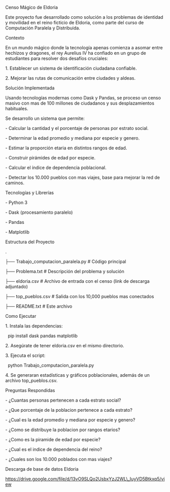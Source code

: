 Censo Mágico de Eldoria



Este proyecto fue desarrollado como solución a los problemas de identidad y movilidad en el reino ficticio de Eldoria, como parte del curso de Computación Paralela y Distribuida.



Contexto



En un mundo mágico donde la tecnología apenas comienza a asomar entre hechizos y dragones, el rey Aurelius IV ha confiado en un grupo de estudiantes para resolver dos desafíos cruciales:



1\. Establecer un sistema de identificación ciudadana confiable.

2\. Mejorar las rutas de comunicación entre ciudades y aldeas.



Solución Implementada



Usando tecnologías modernas como Dask y Pandas, se proceso un censo masivo con mas de 100 millones de ciudadanos y sus desplazamientos habituales.



Se desarrollo un sistema que permite:

\- Calcular la cantidad y el porcentaje de personas por estrato social.

\- Determinar la edad promedio y mediana por especie y genero.

\- Estimar la proporción etaria en distintos rangos de edad.

\- Construir pirámides de edad por especie.

\- Calcular el índice de dependencia poblacional.

\- Detectar los 10.000 pueblos con mas viajes, base para mejorar la red de caminos.



Tecnologías y Librerías



\- Python 3

\- Dask (procesamiento paralelo)

\- Pandas

\- Matplotlib



Estructura del Proyecto



.

├── Trabajo\_computacion\_paralela.py   # Código principal

├── Problema.txt                      # Descripción del problema y solución

├── eldoria.csv                       # Archivo de entrada con el censo (link de descarga adjuntado)

├── top\_pueblos.csv                   # Salida con los 10,000 pueblos mas conectados

├── README.txt                        # Este archivo



Como Ejecutar



1\. Instala las dependencias:



&nbsp;  pip install dask pandas matplotlib



2\. Asegúrate de tener eldoria.csv en el mismo directorio.



3\. Ejecuta el script:



&nbsp;  python Trabajo\_computacion\_paralela.py



4\. Se generaran estadísticas y gráficos poblacionales, además de un archivo top\_pueblos.csv.



Preguntas Respondidas



\- ¿Cuantas personas pertenecen a cada estrato social?

\- ¿Que porcentaje de la poblacion pertenece a cada estrato?

\- ¿Cual es la edad promedio y mediana por especie y genero?

\- ¿Como se distribuye la poblacion por rangos etarios?

\- ¿Como es la piramide de edad por especie?

\- ¿Cual es el indice de dependencia del reino?

\- ¿Cuales son los 10.000 poblados con mas viajes?



Descarga de base de datos Eldoria

https://drive.google.com/file/d/13vO9SLQo2UsbxYzJ2WL\_IuyVD5Btkxq5/view

